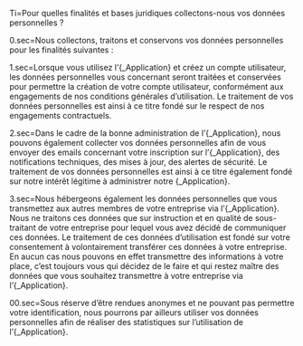 Ti=Pour quelles finalités et bases juridiques collectons-nous vos données personnelles ? 

0.sec=Nous collectons, traitons et conservons vos données personnelles pour les finalités suivantes : 

1.sec=Lorsque vous utilisez l’{_Application} et créez un compte utilisateur, les données personnelles vous concernant seront traitées et conservées pour permettre la création de votre compte utilisateur, conformément aux engagements de nos conditions générales d’utilisation. Le traitement de vos données personnelles est ainsi à ce titre fondé sur le respect de nos engagements contractuels.

2.sec=Dans le cadre de la bonne administration de l’{_Application}, nous pouvons également collecter vos données personnelles afin de vous envoyer des emails concernant votre inscription sur l’{_Application}, des notifications techniques, des mises à jour, des alertes de sécurité. Le traitement de vos données personnelles est ainsi à ce titre également fondé sur notre intérêt légitime à administrer notre {_Application}.

3.sec=Nous hébergeons également les données personnelles que vous transmettez aux autres membres de votre entreprise via l’{_Application}. Nous ne traitons ces données que sur instruction et en qualité de sous-traitant de votre entreprise pour lequel vous avez décidé de communiquer ces données. Le traitement de ces données d’utilisation est fondé sur votre consentement à volontairement transférer ces données à votre entreprise. En aucun cas nous pouvons en effet transmettre des informations à votre place, c’est toujours vous qui décidez de le faire et qui restez maître des données que vous souhaitez transmettre à votre entreprise via l’{_Application}. 

00.sec=Sous réserve d’être rendues anonymes et ne pouvant pas permettre votre identification, nous pourrons par ailleurs utiliser vos données personnelles afin de réaliser des statistiques sur l’utilisation de l’{_Application}. 
